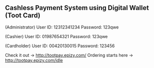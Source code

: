 ## Cashless Payment System using Digital Wallet (Toot Card)

(Administrator)
User ID: 12312341234
Password: 123qwe

(Cashier)
User ID: 01987654321
Password: 123qwe

(Cardholder)
User ID: 00420130015
Password: 123456

Check it out -> http://tootpay.epizy.com/
Ordering starts here -> http://tootpay.epizy.com/idle